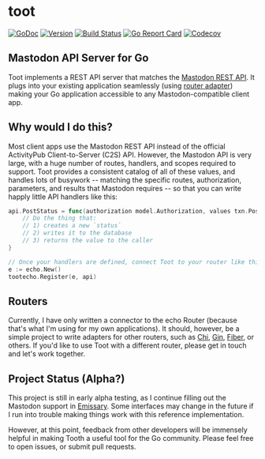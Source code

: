 # toot

[![GoDoc](https://img.shields.io/badge/go-documentation-blue.svg?style=flat-square)](http://pkg.go.dev/github.com/benpate/toot)
[![Version](https://img.shields.io/github/v/release/benpate/toot?include_prereleases&style=flat-square&color=brightgreen)](https://github.com/benpate/toot/releases)
[![Build Status](https://img.shields.io/github/actions/workflow/status/benpate/toot/go.yml?style=flat-square)](https://github.com/benpate/toot/actions/workflows/go.yml)
[![Go Report Card](https://goreportcard.com/badge/github.com/benpate/toot?style=flat-square)](https://goreportcard.com/report/github.com/benpate/toot)
[![Codecov](https://img.shields.io/codecov/c/github/benpate/toot.svg?style=flat-square)](https://codecov.io/gh/benpate/toot)

## Mastodon API Server for Go

Toot implements a REST API server that matches the [Mastodon REST API](https://docs.joinmastodon.org/api/).  It plugs into your existing application seamlessly (using [router adapter](#routers)) making your Go application accessible to any Mastodon-compatible client app.

## Why would I do this?

Most client apps use the Mastodon REST API instead of the official ActivityPub Client-to-Server (C2S) API.  However, the Mastodon API is very large, with a huge number of routes, handlers, and scopes required to support.  Toot provides a consistent catalog of all of these values, and handles lots of busywork -- matching the specific routes, authorization, parameters, and results that Mastodon requires -- so that you can write happly little API handlers like this:

```go
api.PostStatus = func(authorization model.Authorization, values txn.PostStatus) (object.Status, error) {
	// Do the thing that:
	// 1) creates a new `status`
	// 2) writes it to the database
	// 3) returns the value to the caller
}

// Once your handlers are defined, connect Toot to your router like this:
e := echo.New()
tootecho.Register(e, api)
```

## Routers

Currently, I have only written a connector to the echo Router (because that's what I'm using for my own applications).  It should, however, be a simple project to write adapters for other routers, such as [Chi](https://github.com/go-chi/chi), [Gin](https://github.com/gin-gonic/gin), [Fiber](https://github.com/gofiber/fiber), or others.  If you'd like to use Toot with a different router, please get in touch and let's work together.

## Project Status (Alpha?)

This project is still in early alpha testing, as I continue filling out the Mastodon support in [Emissary](https://emissary.dev).  Some interfaces may change in the future if I run into trouble making things work with this reference implementation.

However, at this point, feedback from other developers will be immensely helpful in making Tooth a useful tool for the Go community.  Please feel free to open issues, or submit pull requests.